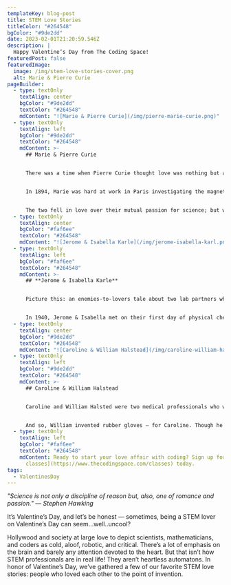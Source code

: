 ```yaml
---
templateKey: blog-post
title: STEM Love Stories
titleColor: "#264548"
bgColor: "#9de2dd"
date: 2023-02-01T21:20:59.546Z
description: |
  Happy Valentine’s Day from The Coding Space!
featuredPost: false
featuredImage:
  image: /img/stem-love-stories-cover.png
  alt: Marie & Pierre Curie
pageBuilder:
  - type: textOnly
    textAlign: center
    bgColor: "#9de2dd"
    textColor: "#264548"
    mdContent: "![Marie & Pierre Curie](/img/pierre-marie-curie.png)"
  - type: textOnly
    textAlign: left
    bgColor: "#9de2dd"
    textColor: "#264548"
    mdContent: >-
      ## Marie & Pierre Curie


      There was a time when Pierre Curie thought love was nothing but a distraction from scientific work. Then he met Marie Sklowdoska.


      In 1894, Marie was hard at work in Paris investigating the magnetic properties of certain steels. Her hunt for a larger lab space led her to meet Pierre, who (grudgingly) allowed her to use a piezoelectric device that he’d invented to further her work.


      The two fell in love over their mutual passion for science; but when Pierre proposed, Marie refused him (gasp!) because she wanted to return home to Poland. Marie did go home, but when she was denied a position at Krakow University because she was a woman, she returned to Paris, and Pierre & Marie became spouses & scientific partners. As a married couple, they collaborated on Marie’s new work investigating radioactive elements. In 1903, they won the Nobel Prize in Physics for their discovery of polonium and radium.
  - type: textOnly
    textAlign: center
    bgColor: "#faf6ee"
    textColor: "#264548"
    mdContent: "![Jerome & Isabella Karle](/img/jerome-isabella-karl.png)"
  - type: textOnly
    textAlign: left
    bgColor: "#faf6ee"
    textColor: "#264548"
    mdContent: >-
      ## **Jerome & Isabella Karle**


      Picture this: an enemies-to-lovers tale about two lab partners who are forced to work together and find more chemistry than they bargained for.


      In 1940, Jerome & Isabella met on their first day of physical chemistry at the University of Michigan. Though they were assigned as lab partners, they were immediate academic rivals, competing for the top grade in the class. But, in addition to covalent bonds, they found themselves nursing a romantic bond — they got married and moved to DC, where they started work on X-ray crystallography together at the US Naval Research Laboratory. While Jerome developed equations to determine how atoms were arranged inside complex molecules, Isabella worked on practical experiments to test Jerome’s equations. Together, they created the [direct method](http://pd.chem.ucl.ac.uk/pdnn/solve1/direct.htm) for determining molecular structures.
  - type: textOnly
    textAlign: center
    bgColor: "#9de2dd"
    textColor: "#264548"
    mdContent: "![Caroline & William Halstead](/img/caroline-william-halstead.png)"
  - type: textOnly
    textAlign: left
    bgColor: "#9de2dd"
    textColor: "#264548"
    mdContent: >-
      ## Caroline & William Halstead


      Caroline and William Halsted were two medical professionals who worked together at Johns Hopkins Hospital in the 1890s: Caroline as a nurse, William as a surgeon. One day, William noticed that his wife’s hands were chapped and red when she came back from surgery, as a result of the harsh chemicals used as disinfectants at the time.


      And so, William invented rubber gloves – for Caroline. Though he had only his wife’s comfort and safety in mind at the time, rubber gloves also proved to be a powerful weapon against infection in the operating room. As playwright Sarah Ruhl writes, “the difference between inspired medicine and uninspired medicine is love.”
  - type: textOnly
    textAlign: left
    bgColor: "#faf6ee"
    textColor: "#264548"
    mdContent: Ready to start your love affair with coding? Sign up for our [coding
      classes](https://www.thecodingspace.com/classes) today.
tags:
  - ValentinesDay
---
```

*"Science is not only a discipline of reason but, also, one of romance and passion." — Stephen Hawking*

It’s Valentine’s Day, and let’s be honest — sometimes, being a STEM lover on Valentine’s Day can seem…well..uncool?

Hollywood and society at large love to depict scientists, mathematicians, and coders as cold, aloof, robotic, and critical. There’s a lot of emphasis on the brain and barely any attention devoted to the heart. But that isn’t how STEM professionals are in real life! They aren’t heartless automatons. In honor of Valentine’s Day, we’ve gathered a few of our favorite STEM love stories: people who loved each other to the point of invention.